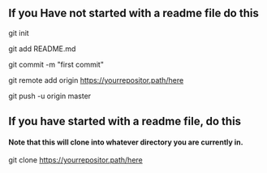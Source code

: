 ## If you Have not started with a readme file do this
git init

git add README.md

git commit -m "first commit"

git remote add origin https://yourrepositor.path/here

git push -u origin master



## If you have started with a readme file, do this
#### Note that this will clone into whatever directory you are currently in.
git clone https://yourrepositor.path/here
